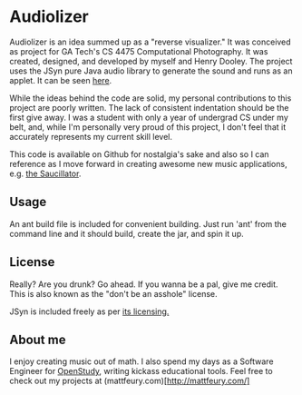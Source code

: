 Audiolizer
=============

Audiolizer is an idea summed up as a "reverse visualizer." It was conceived as project for GA Tech's CS 4475 Computational Photography. It was created, designed, and developed by myself and Henry Dooley. The project uses the JSyn pure Java audio library to generate the sound and runs as an applet. It can be seen [here](http://mattfeury.com/audiolizer).

While the ideas behind the code are solid, my personal contributions to this project are poorly written. The lack of consistent indentation should be the first give away. I was a student with only a year of undergrad CS under my belt, and, while I'm personally very proud of this project, I don't feel that it accurately represents my current skill level.

This code is available on Github for nostalgia's sake and also so I can reference as I move forward in creating awesome new music applications, e.g. [the Saucillator](https://play.google.com/store/apps/details?id=com.mattfeury.saucillator.android).

Usage
------------

An ant build file is included for convenient building. Just run 'ant' from the command line and it should build, create the jar, and spin it up.

License
-----------

Really? Are you drunk? Go ahead. If you wanna be a pal, give me credit. This is also known as the "don't be an asshole" license.

JSyn is included freely as per [its licensing.](http://www.softsynth.com/jsyn/)

About me
------------

I enjoy creating music out of math. I also spend my days as a Software Engineer for [OpenStudy](http://openstudy.com/), writing kickass educational tools. Feel free to check out my projects at (mattfeury.com)[http://mattfeury.com/]
